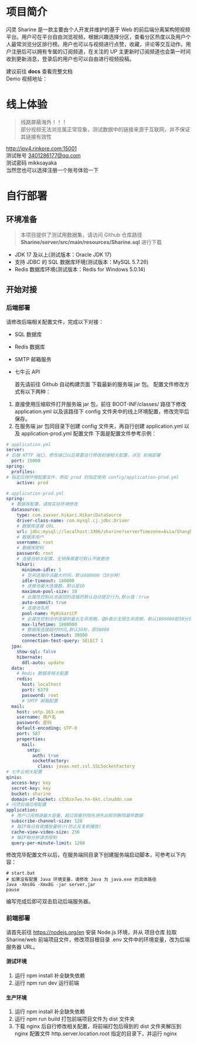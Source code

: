 # 项目简介
闪灵 Sharine 是一款主要由个人开发并维护的基于 Web 的前后端分离架构短视频平台。用户可在平台自由浏览视频，根据兴趣选择分区，查看分区热度以及用户个人最常浏览分区排行榜。用户也可以与视频进行点赞，收藏，评论等交互动作。用户注册后可以拥有专属的订阅频道，在关注的 UP 主更新时订阅频道也会第一时间收到更新消息，登录后的用户也可以自由进行视频投稿。

建议前往 **docs** 查看完整文档  
Demo 视频地址：
# 线上体验

>线路屏蔽海外！！！  
部分视频无法浏览属正常现象，测试数据中的链接来源于互联网，并不保证其链接有效性
> 
http://ipv4.rinkore.com:15001  
测试账号 3401286177@qq.com  
测试密码 mikkoayaka  
当然您也可以选择注册一个账号体验一下  
# 自行部署
## 环境准备
> 本项目提供了测试用数据集，请访问 Github 仓库路径 **Sharine/server/src/main/resources/Sharine.sql** 进行下载
- JDK 17 及以上(测试版本：Oracle JDK 17)
- 支持 JDBC 的 SQL 数据库环境(测试版本：MySQL 5.7.26)
- Redis 数据库环境(测试版本：Redis for Windows 5.0.14)
## 开始对接
### 后端部署
  请修改后端相关配置文件，完成以下对接：
- SQL 数据库
- Redis 数据库
- SMTP 邮箱服务
- 七牛云 API  


  首先请前往 Github 自动构建页面 下载最新的服务端 jar 包。
  配置文件修改方式有以下两种：
1. 直接使用压缩软件打开服务端 jar 包，前往 BOOT-INF/classes/ 路径下修改 application.yml 以及该路径下 config 文件夹中的线上环境配置，修改完毕后保存。
2. 在服务端 jar 包同目录下创建 config 文件夹，再自行创建 application.yml 以及 application-prod.yml 配置文件
   下面是配置文件参考示例：
```yaml
# application.yml
server:
# 后端 HTTP 端口，修改端口以后需要自行修改前端相关配置，详见 前端部署
  port: 15000
spring:
  profiles:
# 指定应用环境配置文件，例如 prod 则指定使用 config/application-prod.yml
    active: prod
```
```yaml
# application-prod.yml
spring:
  # 数据库配置，请按实际环境修改
  datasource:
    type: com.zaxxer.hikari.HikariDataSource
    driver-class-name: com.mysql.cj.jdbc.Driver
    # 数据库连接 URL
    url: jdbc:mysql://localhost:3306/sharine?serverTimezone=Asia/Shanghai&allowMultiQueries=true
    # 数据库用户
    username: root
    # 数据库密码
    password: root
    # 连接池相关配置，无特殊需要可默认不做更改
    hikari:
      minimum-idle: 5
      # 空闲连接存活最大时间，默认600000（10分钟）
      idle-timeout: 180000
      # 连接池最大连接数，默认是10
      maximum-pool-size: 10
      # 此属性控制从池返回的连接的默认自动提交行为,默认值：true
      auto-commit: true
      # 连接池名称
      pool-name: MyHikariCP
      # 此属性控制池中连接的最长生命周期，值0表示无限生命周期，默认1800000即30分钟
      max-lifetime: 1800000
      # 数据库连接超时时间,默认30秒，即30000
      connection-timeout: 30000
      connection-test-query: SELECT 1
  jpa:
    show-sql: false
    hibernate:
      ddl-auto: update
  data:
    # Redis 数据库相关配置
    redis:
      host: localhost
      port: 6379
      password: root
      # SMTP 邮箱配置
  mail:
    host: smtp.163.com
    username: 用户名
    password: 密码
    default-encoding: UTF-8
    port: 587
    properties:
      mail:
        smtp:
          auth: true
          socketFactory:
            class: javax.net.ssl.SSLSocketFactory
# 七牛云相关配置
qiniu:
  access-key: key
  secret-key: key
  bucket: sharine
  domain-of-bucket: s336zn7wo.hn-bkt.clouddn.com
# 闪灵后端应用配置
application:
  # 用户订阅频道最大容量，超过容量则按先进先出规则删除最早数据
  subscribe-channel-size: 128
  # 每IP每日有效播放量统计(防止反复刷播放)
  cache-view-video-size: 256
  # 每IP每分钟请求限制
  query-per-minute-limit: 1200
```


修改完毕配置文件以后，在服务端同目录下创建服务端启动脚本，可参考以下内容：
```shell
# start.bat
# 如果没有配置 Java 环境变量，请修改 Java 为 java.exe 的具体路径
Java -Xms8G -Xmx8G -jar server.jar
pause
```
编写完成后即可双击启动后端服务器。  
### 前端部署
请首先前往 https://nodejs.org/en 安装 Node.js 环境，并从 项目仓库 拉取 Sharine/web 前端项目文件，修改项目根目录 .env 文件中的环境变量，改为后端服务器 URL。
#### 测试环境
1. 运行 npm install 补全缺失依赖
2. 运行 npm run dev 运行前端
#### 生产环境
1. 运行 npm install 补全缺失依赖
2. 运行 npm run build 打包前端项目文件为 dist 文件夹
3. 下载 nginx 后自行修改相关配置，将前端打包后得到的 dist 文件夹解压到 nginx 配置文件 http.server.location.root 指定的目录下，并运行 nginx